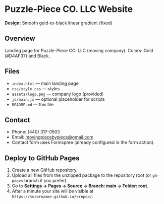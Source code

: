 # Puzzle-Piece CO. LLC Website

**Design:** Smooth gold-to-black linear gradient (fixed)

## Overview
Landing page for Puzzle-Piece CO. LLC (moving company). Colors: Gold (#D4AF37) and Black.

## Files
- `index.html` — main landing page
- `css/style.css` — styles
- `assets/logo.png` — company logo (provided)
- `js/main.js` — optional placeholder for scripts
- `README.md` — this file

## Contact
- Phone: (440) 317-0503
- Email: movingpiecebypiece@gmail.com
- Contact form uses Formspree (already configured in the form action).

## Deploy to GitHub Pages
1. Create a new GitHub repository.
2. Upload all files from the unzipped package to the repository root (or `gh-pages` branch if you prefer).
3. Go to **Settings → Pages → Source → Branch: main → Folder: root**.
4. After a minute your site will be visible at `https://<username>.github.io/<repo>/`.

